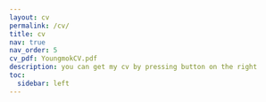 ```yaml
---
layout: cv
permalink: /cv/
title: cv
nav: true
nav_order: 5
cv_pdf: YoungmokCV.pdf
description: you can get my cv by pressing button on the right
toc:
  sidebar: left
---
```

